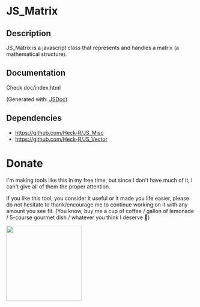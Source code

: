 # JS_Matrix
## Description
JS_Matrix is a javascript class that represents and handles a matrix (a mathematical structure).
## Documentation
Check doc/index.html

(Generated with: [JSDoc](https://github.com/jsdoc/jsdoc))
## Dependencies
- https://github.com/Heck-R/JS_Misc
- https://github.com/Heck-R/JS_Vector

# Donate

I'm making tools like this in my free time, but since I don't have much of it, I can't give all of them the proper attention.

If you like this tool, you consider it useful or it made you life easier, please do not hesitate to thank/encourage me to continue working on it with any amount you see fit. (You know, buy me a cup of coffee / gallon of lemonade / 5-course gourmet dish / whatever you think I deserve 🙂)

<a href="https://www.paypal.com/paypalme/HeckR9000">
    <img 
        width="200px"
        src="https://gist.githubusercontent.com/Heck-R/20e9c45c2242467a028c107929187789/raw/cde2167d941416815d0e6f90638d85e2f289c988/donate.svg">
</a>

